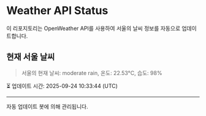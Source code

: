 
# Weather API Status

이 리포지토리는 OpenWeather API를 사용하여 서울의 날씨 정보를 자동으로 업데이트합니다.

## 현재 서울 날씨
> 서울의 현재 날씨: moderate rain, 온도: 22.53°C, 습도: 98%

⏳ 업데이트 시간: 2025-09-24 10:33:44 (UTC)

---
자동 업데이트 봇에 의해 관리됩니다.
